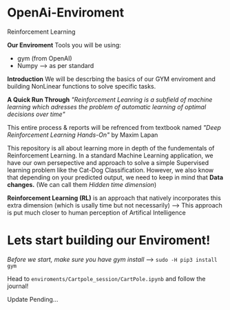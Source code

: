 # OpenAi-Enviroment
Reinforcement Learning 

**Our Enviroment**
Tools you will be using:

- gym (from OpenAI)
- Numpy --> as per standard

**Introduction**
We will be descrbing the basics of our GYM enviroment and building NonLinear functions to solve specific tasks.

**A Quick Run Through**
*"Reinforcement Leanring is a subfield of machine learning which adresses the problem of automatic learning of optimal decisions over time"*

This entire process & reports will be refrenced from textbook named *"Deep Reinforcement Learning Hands-On"* by Maxim Lapan


This repository is all about learning more in depth of the fundementals of Reinforcement Learning. 
In a standard Machine Learning application, we have our own persepective and approach to solve a simple Supervised learning problem like the Cat-Dog Classification.
However, we also know that depending on your predicted output, we need to keep in mind that **Data changes.** (We can call them *Hidden time dimension*)

**Reinforcement Learning (RL)** is an approach that natively incorporates this extra dimension (which is usally time but not necessarily) --> This approach is put much closer to human perception of Artifical Intelligence


# Lets start building our Enviroment!
*Before we start, make sure you have gym install* --> ```sudo -H pip3 install gym```

Head to ```enviroments/Cartpole_session/CartPole.ipynb``` and follow the journal!

Update Pending...
